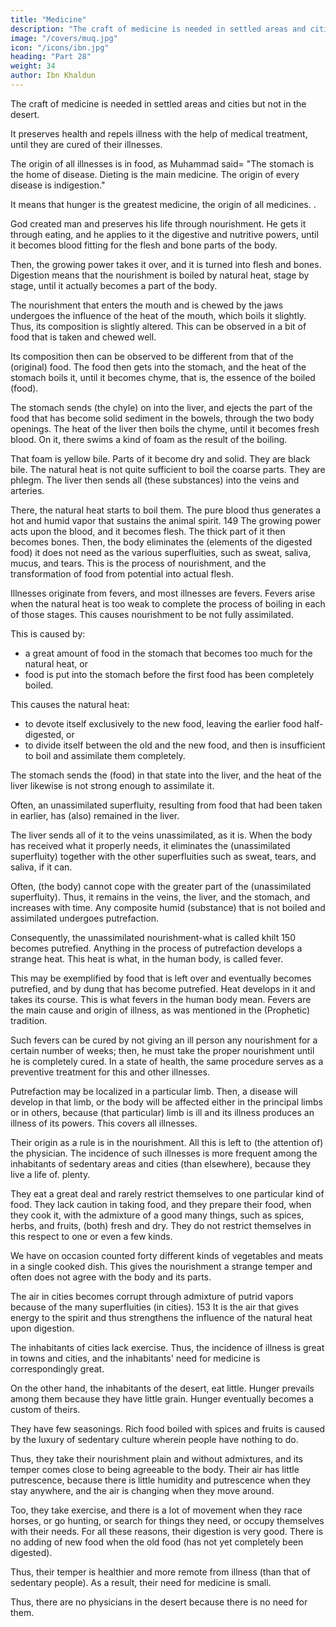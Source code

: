 ```yaml
---
title: "Medicine"
description: "The craft of medicine is needed in settled areas and cities but not in the desert"
image: "/covers/muq.jpg"
icon: "/icons/ibn.jpg"
heading: "Part 28"
weight: 34
author: Ibn Khaldun
---
```




The craft of medicine is needed in settled areas and cities but not in the desert.

<!-- This craft is necessary in towns and cities because of its recognized usefulness.  -->

It preserves health and repels illness with the help of medical treatment, until they are cured of their illnesses.

The origin of all illnesses is in food, as Muhammad said<!--  in the comprehensive tradition on medicine, that is reported among physicians but suspected by the religious scholars. 147 He said -->= "The stomach is the home of disease. Dieting is the main medicine. The origin of every disease is indigestion." 

<!-- The statement "The stomach is the home of disease," is obvious. The statement= "Dieting is the main medicine," is to be understood in the sense that himyah "dieting" means "going hungry," since hunger means refraining (ihtima') from food. -->

It means that hunger is the greatest medicine, the origin of all medicines. <!-- The statement= "The origin of every disease is indigestion," is to be understood in the sense that baradah "indigestion" is the addition of new food to the food already in the stomach before it has been digested -->.

<!-- The statement lends itself to) the following comment. --> 

God created man and preserves his life through nourishment. He gets it through eating, and he applies to it the digestive and nutritive powers, until it becomes blood fitting for the flesh and bone parts of the body. 

Then, the growing power takes it over, and it is turned into flesh and bones. Digestion means that the nourishment is boiled by natural heat, stage by stage, until it actually becomes a part of the body. 

The nourishment that enters the mouth and is chewed by the jaws undergoes the influence of the heat of the mouth, which boils it slightly. Thus, its composition is slightly altered. This can be observed in a bit of food that is taken and chewed well. 

Its composition then can be observed to be different from that of the (original) food. The food then gets into the stomach, and the heat of the stomach boils it, until it becomes chyme, that is, the essence of the boiled (food). 

The stomach sends (the chyle) on into the liver, and ejects the part of the food that has become solid sediment in the bowels, through the two body openings. The heat of the liver then boils the chyme, until it becomes fresh blood. On it, there swims a kind of foam as the result of the boiling. 

That foam is yellow bile. Parts of it become dry and solid. They are black bile. The natural heat is not quite sufficient to boil the coarse parts. They are phlegm. The liver then sends all (these substances) into the veins and arteries. 

There, the natural heat starts to boil them. The pure blood thus generates a hot and humid vapor that sustains the animal spirit. 149 The growing power acts upon the blood, and it becomes flesh. The thick part of it then becomes bones. Then,
the body eliminates the (elements of the digested food) it does not need as the various superfluities, such as sweat, saliva, mucus, and tears. This is the process of nourishment, and the transformation of food from potential into actual flesh. 

Illnesses originate from fevers, and most illnesses are fevers. Fevers arise when the natural heat is too weak to complete the process of boiling in each of those stages. This causes nourishment to be not fully assimilated. 

This is caused by:
- a great amount of food in the stomach that becomes too much for the natural heat, or
- food is put into the stomach before the first food has been completely boiled. 

This causes the natural heat:
- to devote itself exclusively to the new food, leaving the earlier food half-digested, or
- to divide itself between the old and the new food, and then is insufficient to boil and assimilate them completely. 

The stomach sends the (food) in that state into the liver, and the heat of the liver likewise is not strong enough to assimilate it. 

Often, an unassimilated superfluity, resulting from food that had been taken in earlier, has (also) remained in the liver. 

The liver sends all of it to the veins unassimilated, as it is. When the body has received what it properly needs, it
eliminates the (unassimilated superfluity) together with the other superfluities such as sweat, tears, and saliva, if it can.

Often, (the body) cannot cope with the greater part of the (unassimilated superfluity). Thus, it remains in the veins, the liver, and the stomach, and increases with time. Any composite humid (substance) that is not boiled and assimilated undergoes putrefaction. 

Consequently, the unassimilated nourishment-what is called khilt 150 becomes putrefied. Anything in the process of putrefaction develops a strange heat. This heat is what, in the human body, is called fever.

This may be exemplified by food that is left over and eventually becomes putrefied, and by dung that has become putrefied. Heat develops in it and takes its course. This is what fevers in the human body mean. Fevers are the main cause and origin of illness, as was mentioned in the (Prophetic) tradition.

Such fevers can be cured by not giving an ill person any nourishment for a certain number of weeks; then, he must take the proper nourishment until he is completely cured. In a state of health, the same procedure serves as a preventive treatment for this and other illnesses.

Putrefaction may be localized in a particular limb. Then, a disease will develop in that limb, or the body will be affected either in the principal limbs or in others, because (that particular) limb is ill and its illness produces an illness of its powers. This covers all illnesses. 

Their origin as a rule is in the nourishment. All this is left to (the attention of) the physician. The incidence of such illnesses is more frequent among the inhabitants of sedentary areas and cities (than elsewhere), because they live a life of. plenty. 

They eat a great deal and rarely restrict themselves to one particular kind of food. They lack caution in taking food, and they prepare their food, when they cook it, with the admixture of a good many things, such as spices, herbs, and fruits, (both) fresh and dry. They do not restrict themselves in this respect to one or even a few kinds. 

We have on occasion counted forty different kinds of vegetables and meats in a single cooked dish. This gives the nourishment a strange temper and often does not agree with the body and its parts.

The air in cities becomes corrupt through admixture of putrid vapors because of the many superfluities (in cities). 153 It is the air that gives energy to the spirit and thus strengthens the influence of the natural heat upon digestion.

The inhabitants of cities lack exercise. <!-- As a rule, they rest and remain quiet. Exercise has no part in their (life) and has no influence upon them. --> Thus, the incidence of illness is great in towns and cities, and the inhabitants' need for medicine is correspondingly great.

On the other hand, the inhabitants of the desert, eat little. Hunger prevails among them because they have little grain. Hunger eventually becomes a custom of theirs.<!--  which is often thought to be something natural to them because it is so lasting. --> 

They have few seasonings. Rich food boiled with spices and fruits is caused by the luxury of sedentary culture wherein people have nothing to do. 

Thus, they take their nourishment plain and without admixtures, and its temper comes close to being agreeable to the body. Their air has little putrescence, because there is little humidity and putrescence when they stay anywhere, and the air is changing when they move around. 

Too, they take exercise, and there is a lot of movement when they race horses, or go hunting, or search for things they need, or occupy themselves with their needs. For all these reasons, their digestion is very good. There is no adding of new food when the old food (has not yet completely been digested). 

Thus, their temper is healthier and more remote from illness (than that of sedentary people). As a result, their need for medicine is small. 

Thus, there are no physicians in the desert because there is no need for them. <!--  The only reason for this
is the lack of need for them, because if physicians were needed in the desert they would be there. There would then be a livelihood for them to lead them to settle there. -->


